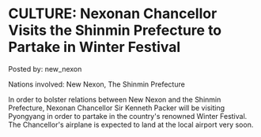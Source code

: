 # CULTURE: Nexonan Chancellor Visits the Shinmin Prefecture to Partake in Winter Festival

Posted by: new_nexon

Nations involved: New Nexon, The Shinmin Prefecture

In order to bolster relations between New Nexon and the Shinmin Prefecture, Nexonan Chancellor Sir Kenneth Packer will be visiting Pyongyang in order to partake in the country's renowned Winter Festival. The Chancellor's airplane is expected to land at the local airport very soon.